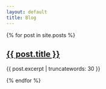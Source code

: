 ```yaml
---
layout: default
title: Blog
---
```


{% for post in site.posts %}
<div class="post-preview">
  <h2><a href="{{ post.url }}">{{ post.title }}</a></h2>
  <p>{{ post.excerpt | truncatewords: 30 }}</p>
</div>
{% endfor %}